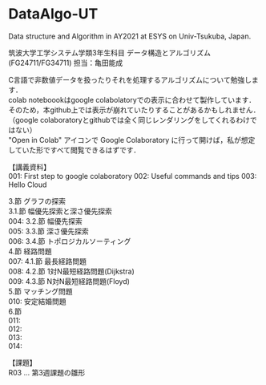 # DataAlgo-UT 
Data structure and Algorithm in AY2021 at ESYS on Univ-Tsukuba, Japan.

筑波大学工学システム学類3年生科目
データ構造とアルゴリズム(FG24711/FG34711) 担当：亀田能成

C言語で非数値データを扱ったりそれを処理するアルゴリズムについて勉強します．  
colab noteboookはgoogle colabolatoryでの表示に合わせて製作しています．
そのため，本github上では表示が崩れていたりすることがあるかもしれません．
（google colaboratoryとgithubでは全く同じレンダリングをしてくれるわけではない）  
"Open in Colab" アイコンで Google Colaboratory に行って開けば，私が想定していた形ですべて閲覧できるはずです．  

【講義資料】  
001: First step to google colaboratory
002: Useful commands and tips
003: Hello Cloud

3.節 グラフの探索  
3.1.節 幅優先探索と深さ優先探索  
004: 3.2.節 幅優先探索  
005: 3.3.節 深さ優先探索  
006: 3.4.節 トポロジカルソーティング  
4.節 経路問題  
007: 4.1.節 最長経路問題  
008: 4.2.節 1対N最短経路問題(Dijkstra)  
009: 4.3.節 N対N最短経路問題(Floyd)  
5.節 マッチング問題  
010: 安定結婚問題  
6.節   
011:   
012:   
013:   
014:   

  
【課題】  
R03 ... 第3週課題の雛形    

